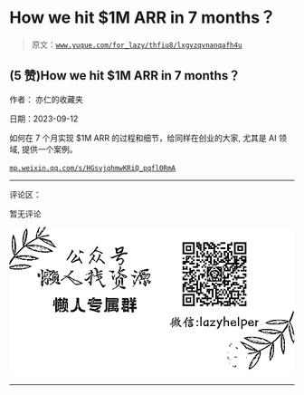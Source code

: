 # How we hit $1M ARR in 7 months？

> 原文：[`www.yuque.com/for_lazy/thfiu8/lxgvzqvnanqafh4u`](https://www.yuque.com/for_lazy/thfiu8/lxgvzqvnanqafh4u)

## (5 赞)How we hit $1M ARR in 7 months？

作者： 亦仁的收藏夹

日期：2023-09-12

如何在 7 个月实现 $1M ARR 的过程和细节，给同样在创业的大家, 尤其是 AI 领域, 提供一个案例。

[`mp.weixin.qq.com/s/HGsvjqhmwKRiQ_pqfl0RmA`](https://mp.weixin.qq.com/s/HGsvjqhmwKRiQ_pqfl0RmA)

* * *

评论区：

暂无评论

![](img/1c37d505930596d12a88ab23e11aa07a.png)

* * *